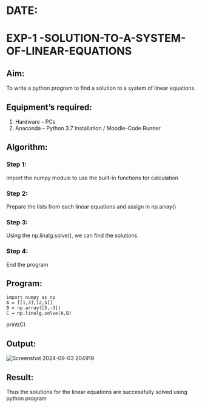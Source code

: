 # DATE:
# EXP-1 -SOLUTION-TO-A-SYSTEM-OF-LINEAR-EQUATIONS
## Aim:
To write a python program to find a solution to a system of linear equations.
## Equipment’s required:
1. 	Hardware – PCs
2. 	Anaconda – Python 3.7 Installation / Moodle-Code Runner
## Algorithm:
### Step 1: 
Import the numpy module to use the built-in functions for calculation
### Step 2: 
Prepare the lists from each linear equations and assign in np.array()
### Step 3: 
Using the np.linalg.solve(), we can find the solutions.
### Step 4: 
End the program
## Program:
```
import numpy as np
A = [[1,3],[2,5]]
B = np.array([5,-3])
C = np.linalg.solve(A,B)
```
print(C)
## Output:
![Screenshot 2024-09-03 204919](https://github.com/user-attachments/assets/a64830a1-7c73-460e-a04b-f1803e057255)

## Result: 
Thus the solutions for the linear equations are successfully solved using python program

